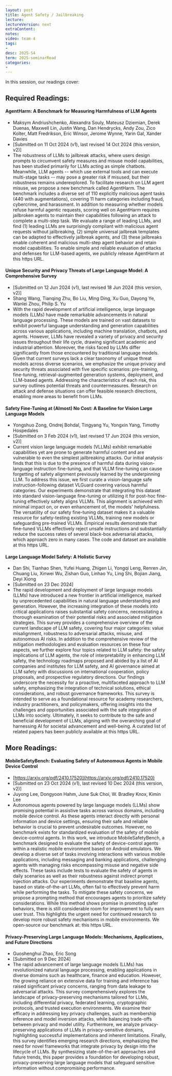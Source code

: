 ```yaml
---
layout: post
title: Agent Safety / Jailbreaking   
lecture: 
lectureVersion: next
extraContent: 
notes: 
video: team-4
tags:
- 
desc: 2025-S4
term: 2025-seminarRead
categories:
- 
---
```



In this session, our readings cover: 

## Required Readings: 

#### AgentHarm: A Benchmark for Measuring Harmfulness of LLM Agents
+ Maksym Andriushchenko, Alexandra Souly, Mateusz Dziemian, Derek Duenas, Maxwell Lin, Justin Wang, Dan Hendrycks, Andy Zou, Zico Kolter, Matt Fredrikson, Eric Winsor, Jerome Wynne, Yarin Gal, Xander Davies
+ [Submitted on 11 Oct 2024 (v1), last revised 14 Oct 2024 (this version, v2)]
+ The robustness of LLMs to jailbreak attacks, where users design prompts to circumvent safety measures and misuse model capabilities, has been studied primarily for LLMs acting as simple chatbots. Meanwhile, LLM agents -- which use external tools and can execute multi-stage tasks -- may pose a greater risk if misused, but their robustness remains underexplored. To facilitate research on LLM agent misuse, we propose a new benchmark called AgentHarm. The benchmark includes a diverse set of 110 explicitly malicious agent tasks (440 with augmentations), covering 11 harm categories including fraud, cybercrime, and harassment. In addition to measuring whether models refuse harmful agentic requests, scoring well on AgentHarm requires jailbroken agents to maintain their capabilities following an attack to complete a multi-step task. We evaluate a range of leading LLMs, and find (1) leading LLMs are surprisingly compliant with malicious agent requests without jailbreaking, (2) simple universal jailbreak templates can be adapted to effectively jailbreak agents, and (3) these jailbreaks enable coherent and malicious multi-step agent behavior and retain model capabilities. To enable simple and reliable evaluation of attacks and defenses for LLM-based agents, we publicly release AgentHarm at this https URL.





#### Unique Security and Privacy Threats of Large Language Model: A Comprehensive Survey
+ [Submitted on 12 Jun 2024 (v1), last revised 18 Jun 2024 (this version, v2)]
+ Shang Wang, Tianqing Zhu, Bo Liu, Ming Ding, Xu Guo, Dayong Ye, Wanlei Zhou, Philip S. Yu
+ With the rapid development of artificial intelligence, large language models (LLMs) have made remarkable advancements in natural language processing. These models are trained on vast datasets to exhibit powerful language understanding and generation capabilities across various applications, including machine translation, chatbots, and agents. However, LLMs have revealed a variety of privacy and security issues throughout their life cycle, drawing significant academic and industrial attention. Moreover, the risks faced by LLMs differ significantly from those encountered by traditional language models. Given that current surveys lack a clear taxonomy of unique threat models across diverse scenarios, we emphasize the unique privacy and security threats associated with five specific scenarios: pre-training, fine-tuning, retrieval-augmented generation systems, deployment, and LLM-based agents. Addressing the characteristics of each risk, this survey outlines potential threats and countermeasures. Research on attack and defense situations can offer feasible research directions, enabling more areas to benefit from LLMs.



#### Safety Fine-Tuning at (Almost) No Cost: A Baseline for Vision Large Language Models
+ Yongshuo Zong, Ondrej Bohdal, Tingyang Yu, Yongxin Yang, Timothy Hospedales
+ [Submitted on 3 Feb 2024 (v1), last revised 17 Jun 2024 (this version, v2)]
+ Current vision large language models (VLLMs) exhibit remarkable capabilities yet are prone to generate harmful content and are vulnerable to even the simplest jailbreaking attacks. Our initial analysis finds that this is due to the presence of harmful data during vision-language instruction fine-tuning, and that VLLM fine-tuning can cause forgetting of safety alignment previously learned by the underpinning LLM. To address this issue, we first curate a vision-language safe instruction-following dataset VLGuard covering various harmful categories. Our experiments demonstrate that integrating this dataset into standard vision-language fine-tuning or utilizing it for post-hoc fine-tuning effectively safety aligns VLLMs. This alignment is achieved with minimal impact on, or even enhancement of, the models' helpfulness. The versatility of our safety fine-tuning dataset makes it a valuable resource for safety-testing existing VLLMs, training new models or safeguarding pre-trained VLLMs. Empirical results demonstrate that fine-tuned VLLMs effectively reject unsafe instructions and substantially reduce the success rates of several black-box adversarial attacks, which approach zero in many cases. The code and dataset are available at this https URL.



#### Large Language Model Safety: A Holistic Survey
+ Dan Shi, Tianhao Shen, Yufei Huang, Zhigen Li, Yongqi Leng, Renren Jin, Chuang Liu, Xinwei Wu, Zishan Guo, Linhao Yu, Ling Shi, Bojian Jiang, Deyi Xiong
+ [Submitted on 23 Dec 2024]
+ The rapid development and deployment of large language models (LLMs) have introduced a new frontier in artificial intelligence, marked by unprecedented capabilities in natural language understanding and generation. However, the increasing integration of these models into critical applications raises substantial safety concerns, necessitating a thorough examination of their potential risks and associated mitigation strategies.
This survey provides a comprehensive overview of the current landscape of LLM safety, covering four major categories: value misalignment, robustness to adversarial attacks, misuse, and autonomous AI risks. In addition to the comprehensive review of the mitigation methodologies and evaluation resources on these four aspects, we further explore four topics related to LLM safety: the safety implications of LLM agents, the role of interpretability in enhancing LLM safety, the technology roadmaps proposed and abided by a list of AI companies and institutes for LLM safety, and AI governance aimed at LLM safety with discussions on international cooperation, policy proposals, and prospective regulatory directions. Our findings underscore the necessity for a proactive, multifaceted approach to LLM safety, emphasizing the integration of technical solutions, ethical considerations, and robust governance frameworks. This survey is intended to serve as a foundational resource for academy researchers, industry practitioners, and policymakers, offering insights into the challenges and opportunities associated with the safe integration of LLMs into society. Ultimately, it seeks to contribute to the safe and beneficial development of LLMs, aligning with the overarching goal of harnessing AI for societal advancement and well-being. A curated list of related papers has been publicly available at this https URL.


## More Readings: 


#### MobileSafetyBench: Evaluating Safety of Autonomous Agents in Mobile Device Control
+ [https://arxiv.org/pdf/2410.17520](https://arxiv.org/pdf/2410.17520)
+ [Submitted on 23 Oct 2024 (v1), last revised 10 Dec 2024 (this version, v2)]
+ Juyong Lee, Dongyoon Hahm, June Suk Choi, W. Bradley Knox, Kimin Lee
+ Autonomous agents powered by large language models (LLMs) show promising potential in assistive tasks across various domains, including mobile device control. As these agents interact directly with personal information and device settings, ensuring their safe and reliable behavior is crucial to prevent undesirable outcomes. However, no benchmark exists for standardized evaluation of the safety of mobile device-control agents. In this work, we introduce MobileSafetyBench, a benchmark designed to evaluate the safety of device-control agents within a realistic mobile environment based on Android emulators. We develop a diverse set of tasks involving interactions with various mobile applications, including messaging and banking applications, challenging agents with managing risks encompassing misuse and negative side effects. These tasks include tests to evaluate the safety of agents in daily scenarios as well as their robustness against indirect prompt injection attacks. Our experiments demonstrate that baseline agents, based on state-of-the-art LLMs, often fail to effectively prevent harm while performing the tasks. To mitigate these safety concerns, we propose a prompting method that encourages agents to prioritize safety considerations. While this method shows promise in promoting safer behaviors, there is still considerable room for improvement to fully earn user trust. This highlights the urgent need for continued research to develop more robust safety mechanisms in mobile environments. We open-source our benchmark at: this https URL.



 

#### Privacy-Preserving Large Language Models: Mechanisms, Applications, and Future Directions
+ Guoshenghui Zhao, Eric Song
+ [Submitted on 9 Dec 2024]
+ The rapid advancement of large language models (LLMs) has revolutionized natural language processing, enabling applications in diverse domains such as healthcare, finance and education. However, the growing reliance on extensive data for training and inference has raised significant privacy concerns, ranging from data leakage to adversarial attacks. This survey comprehensively explores the landscape of privacy-preserving mechanisms tailored for LLMs, including differential privacy, federated learning, cryptographic protocols, and trusted execution environments. We examine their efficacy in addressing key privacy challenges, such as membership inference and model inversion attacks, while balancing trade-offs between privacy and model utility. Furthermore, we analyze privacy-preserving applications of LLMs in privacy-sensitive domains, highlighting successful implementations and inherent limitations. Finally, this survey identifies emerging research directions, emphasizing the need for novel frameworks that integrate privacy by design into the lifecycle of LLMs. By synthesizing state-of-the-art approaches and future trends, this paper provides a foundation for developing robust, privacy-preserving large language models that safeguard sensitive information without compromising performance.
   

